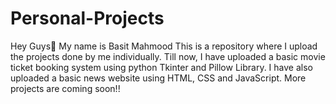 # Personal-Projects
Hey Guys👋
My name is Basit Mahmood
This is a repository where I upload the projects done by me individually.
Till now, I have uploaded a basic movie ticket booking system using python Tkinter and Pillow Library. I have also uploaded a basic news website using HTML, CSS and JavaScript. 
More projects are coming soon!!
